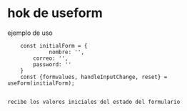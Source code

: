 # hok de useform

ejemplo de uso 

```
    const initialForm = {
             nombre: '',
        correo: '',
        password: ''
    }
    const {formvalues, handleInputChange, reset} = useForm(initialForm);


```

    recibe los valores iniciales del estado del formulario